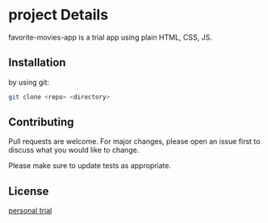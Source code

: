 # project Details

favorite-movies-app is a trial app using plain HTML, CSS, JS.

## Installation

by using git:

```bash
git clone <repo> <directory>
```

## Contributing
Pull requests are welcome. For major changes, please open an issue first to discuss what you would like to change.

Please make sure to update tests as appropriate.

## License
[personal trial](https://choosealicense.com/licenses/mit/)
